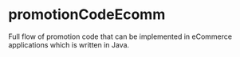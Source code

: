 # promotionCodeEcomm
Full flow of promotion code that can be implemented in eCommerce applications which is written in Java.
